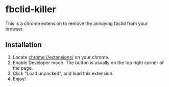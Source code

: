 # fbclid-killer

This is a chrome extension to remove the annoying fbclid from your browser.

## Installation

1. Locate [chrome://extensions/](chrome://extensions/) on your chrome.
2. Enable Developer mode. The button is usually on the top right corner of the page.
3. Click "Load unpacked", and load this extension.
4. Enjoy!
